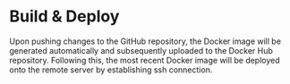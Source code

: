 # Build & Deploy


Upon pushing changes to the GitHub repository, the Docker image will be generated automatically and subsequently uploaded to the Docker Hub repository.
Following this, the most recent Docker image will be deployed onto the remote server by establishing ssh connection.


